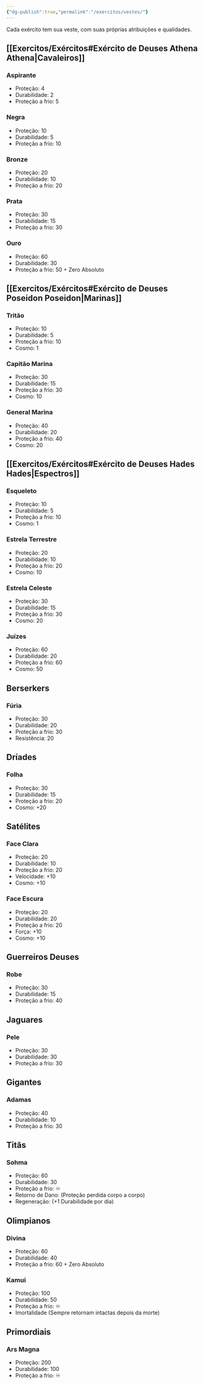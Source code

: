 ```yaml
---
{"dg-publish":true,"permalink":"/exercitos/vestes/"}
---
```


Cada exército tem sua veste, com suas próprias atribuições e qualidades.
## [[Exercitos/Exércitos#Exército de Deuses Athena Athena\|Cavaleiros]]

### Aspirante
* Proteção: 4
* Durabilidade: 2
* Proteção a frio: 5

### Negra
* Proteção: 10
* Durabilidade: 5
* Proteção a frio: 10

### Bronze 
* Proteção: 20
* Durabilidade: 10
* Proteção a frio: 20

### Prata
* Proteção: 30
* Durabilidade: 15
* Proteção a frio: 30

### Ouro
* Proteção: 60
* Durabilidade: 30
* Proteção a frio: 50 + Zero Absoluto


## [[Exercitos/Exércitos#Exército de Deuses Poseidon Poseidon\|Marinas]]

### Tritão
* Proteção: 10
* Durabilidade: 5
* Proteção a frio: 10
* Cosmo: 1

### Capitão Marina
* Proteção: 30
* Durabilidade: 15
* Proteção a frio: 30
* Cosmo: 10

### General Marina
* Proteção: 40
* Durabilidade: 20
* Proteção a frio: 40
* Cosmo: 20


## [[Exercitos/Exércitos#Exército de Deuses Hades Hades\|Espectros]]

### Esqueleto
* Proteção: 10
* Durabilidade: 5
* Proteção a frio: 10
* Cosmo: 1

### Estrela Terrestre
* Proteção: 20
* Durabilidade: 10
* Proteção a frio: 20
* Cosmo: 10

### Estrela Celeste
* Proteção: 30
* Durabilidade: 15
* Proteção a frio: 30
* Cosmo: 20

### Juízes
* Proteção: 60
* Durabilidade: 20
* Proteção a frio: 60
* Cosmo: 50


## Berserkers

### Fúria
* Proteção: 30
* Durabilidade: 20
* Proteção a frio: 30
* Resistência: 20


## Dríades

### Folha
* Proteção: 30
* Durabilidade: 15
* Proteção a frio: 20
* Cosmo: +20


## Satélites

### Face Clara
* Proteção: 20
* Durabilidade: 10
* Proteção a frio: 20
* Velocidade: +10
* Cosmo: +10

### Face Escura
* Proteção: 20
* Durabilidade: 20
* Proteção a frio: 20
* Força: +10
* Cosmo: +10


## Guerreiros Deuses

### Robe
* Proteção: 30
* Durabilidade: 15
* Proteção a frio: 40


## Jaguares

### Pele
* Proteção: 30
* Durabilidade: 30
* Proteção a frio: 30


## Gigantes

### Adamas
* Proteção: 40
* Durabilidade: 10
* Proteção a frio: 30


## Titãs

### Sohma
* Proteção: 60
* Durabilidade: 30
* Proteção a frio: ♾️
* Retorno de Dano: (Proteção perdida corpo a corpo)
* Regeneração: (+1 Durabilidade por dia)


## Olimpianos

### Divina
* Proteção: 60
* Durabilidade: 40
* Proteção a frio: 60 + Zero Absoluto

### Kamui
* Proteção: 100
* Durabilidade: 50
* Proteção a frio: ♾️
* Imortalidade (Sempre retornam intactas depois da morte)


## Primordiais

### Ars Magna
* Proteção: 200
* Durabilidade: 100
* Proteção a frio: ♾️